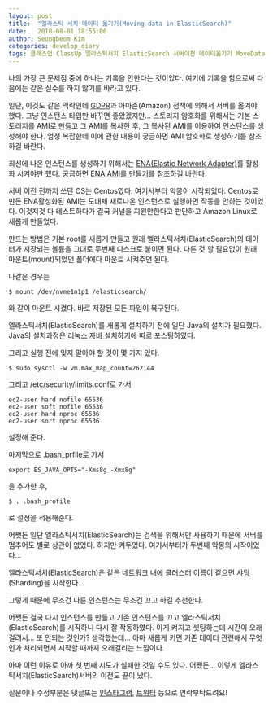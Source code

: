 ```yaml
---
layout: post
title:  "엘라스틱 서치 데이터 옮기기(Moving data in ElasticSearch)"
date:   2018-08-01 18:55:00
author: Seungbeom Kim
categories: develop_diary
tags: 클래스업 ClassUp 엘라스틱서치 ElasticSearch 서버이전 데이터옮기기 MoveData AWS 아마존클라우드서비스 Centos ENA ElasticNetworkAdapter AMI
---
```


나의 가장 큰 문제점 중에 하나는 기록을 안한다는 것이었다. 여기에 기록을 함으로써 다음에는 같은 실수를 하지 않기를 바라고 있다.

일단, 이것도 같은 맥락인데 [GDPR](https://www.eugdpr.org/)과 아마존(Amazon) 정책에 의해서 서버를 옮겨야 했다. 그냥 인스턴스 타입만 바꾸면 좋았겠지만... 스토리지 암호화를 위해서는 기본 스토리지를 AMI로 만들고 그 AMI를 복사한 후, 그 복사된 AMI를 이용하여 인스턴스를 생성해야 한다. 엄청 복잡한데 이에 관한 내용이 궁금하면 AMI 암호화로 생성하기를 참조하길 바란다.

최신에 나온 인스턴스를 생성하기 위해서는 [ENA(Elastic Network Adapter)](https://docs.aws.amazon.com/ko_kr/AWSEC2/latest/UserGuide/enhanced-networking-ena.html)를 활성화 시켜야만 했다. 궁금하면 [ENA AMI를 만들기](https://myksb1223.github.io/develop_diary/2018/08/01/Make-ENS-ElasticNetwork-in-AWS.html)를 참조하길 바란다.

서버 이전 전까지 쓰던 OS는 Centos였다. 여기서부터 악몽이 시작되었다. Centos로 만든 ENA활성화된 AMI는 도대체 새로나온 인스턴스로 실행하면 작동을 안하는 것이었다. 이것저것 다 테스트하다가 결국 커널을 지원안한다고 판단하고 Amazon Linux로 새롭게 만들었다.

만드는 방법은 기본 root를 새롭게 만들고 원래 엘라스틱서치(ElasticSearch)의 데이터가 저장되는 볼륨을 그대로 두번째 디스크로 붙이면 된다. 다른 것 할 필요없이 원래 마운트(mount)되었던 폴더에다 마운트 시켜주면 된다.

나같은 경우는

    $ mount /dev/nvme1n1p1 /elasticsearch/

와 같이 마운트 시켰다. 바로 저장된 모든 파일이 복구된다.

엘라스틱서치(ElasticSearch)를 새롭게 설치하기 전에 일단 Java의 설치가 필요했다. Java의 설치과정은 [리눅스 자바 설치하기](https://myksb1223.github.io/develop_diary/2018/08/01/Install-Java-in-Linux.html)에 따로 포스팅하였다.

그리고 실행 전에 잊지 말아야 할 것이 몇 가지 있다.

    $ sudo sysctl -w vm.max_map_count=262144

그리고 /etc/security/limits.conf로 가서

    ec2-user hard nofile 65536
    ec2-user soft nofile 65536
    ec2-user hard nproc 65536
    ec2-user sort nproc 65536

설정해 준다.

마지막으로 .bash_prfile로 가서

    export ES_JAVA_OPTS="-Xms8g -Xmx8g"

을 추가한 후,

    $ . .bash_profile

로 설정을 적용해준다.

어쨋든 일단 엘라스틱서치(ElasticSearch)는 검색을 위해서만 사용하기 때문에 서버를 멈추어도 별로 상관이 없었다. 하지만 켜두었다. 여기서부터가 두번째 악몽의 시작이었다...

엘라스틱서치(ElasticSearch)은 같은 네트워크 내에 클러스터 이름이 같으면 샤딩(Sharding)을 시작한다...

그렇게 때문에 무조건 다른 인스턴스는 무조건 끄고 하길 추천한다.

어쨋든 결국 다시 인스턴스를 만들고 기존 인스턴스를 끄고 엘라스틱서치(ElasticSearch)를 시작하니 다시 잘 작동하였다. 이게 켜지고 셋팅하는데 시간이 오래걸려서... 또 안되는 것인가? 생각했는데... 아마 새롭게 키면 기존 데이터 관련해서 무엇인가 처리되면서 시작할 때까지 오래걸리는 느낌이다.

아마 이런 이유로 아까 첫 번째 시도가 실패한 것일 수도 있다. 어쨌든... 이렇게 엘라스틱서치(ElasticSearch)서버의 이전도 끝이 났다.

질문이나 수정부분은 댓글또는 [인스타그램](https://www.instagram.com/monseungmon/), [트위터](https://twitter.com/kim_seungbeom) 등으로 연락부탁드려요!
